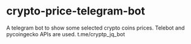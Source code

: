 # crypto-price-telegram-bot
A telegram bot to show some selected crypto coins prices.
Telebot and pycoingecko APIs are used.
t.me/cryptp_jq_bot
